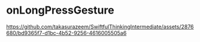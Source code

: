 
# onLongPressGesture
https://github.com/takasurazeem/SwiftfulThinkingIntermediate/assets/2876680/bd9365f7-d1bc-4b52-9256-4616005505a6

